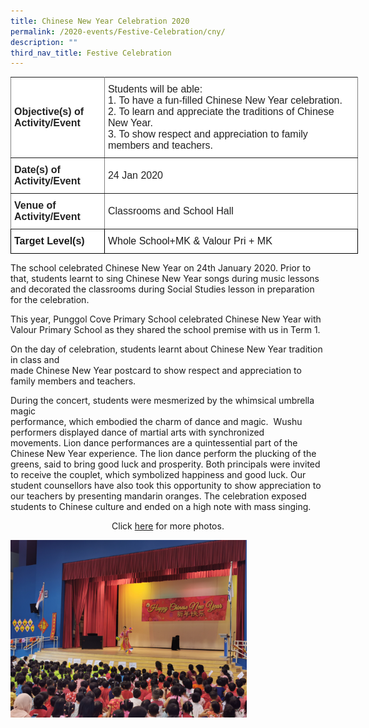 ```yaml
---
title: Chinese New Year Celebration 2020
permalink: /2020-events/Festive-Celebration/cny/
description: ""
third_nav_title: Festive Celebration
---
```

<style type="text/css">
.tg  {border-collapse:collapse;border-spacing:0;margin:0px auto;}
.tg td{border-color:black;border-style:solid;border-width:1px;font-family:Arial, sans-serif;font-size:14px;
  overflow:hidden;padding:10px 5px;word-break:normal;}
.tg th{border-color:black;border-style:solid;border-width:1px;font-family:Arial, sans-serif;font-size:14px;
  font-weight:normal;overflow:hidden;padding:10px 5px;word-break:normal;}
.tg .tg-kdpx{background-color:#FFF;border-color:inherit;color:#222;font-size:16px;text-align:left;vertical-align:middle}
.tg .tg-x4x2{background-color:#FFF;border-color:inherit;color:#222;font-size:16px;font-weight:bold;text-align:left;
  vertical-align:middle}
.tg .tg-hsqg{background-color:#FFF;font-size:16px;text-align:left;vertical-align:middle}
.tg .tg-tzfb{background-color:#FFF;font-size:16px;font-weight:bold;text-align:left;vertical-align:middle}
</style>
<table class="tg" style="undefined;table-layout: fixed; width: 556px">
<colgroup>
<col style="width: 150px">
<col style="width: 406px">
</colgroup>
<tbody>
  <tr>
    <td class="tg-x4x2">Objective(s) of Activity/Event</td>
    <td class="tg-kdpx">Students will be able:<br>     1.   To have a fun-filled Chinese New Year celebration.<br>     2.   To learn and appreciate the traditions of Chinese<br>     New Year.<br>     3.   To show respect and appreciation to family     <br>    members and teachers.<br> </td>
  </tr>
  <tr>
    <td class="tg-x4x2">Date(s) of Activity/Event</td>
    <td class="tg-kdpx">24 Jan 2020</td>
  </tr>
  <tr>
    <td class="tg-x4x2">Venue of Activity/Event</td>
    <td class="tg-kdpx">Classrooms and School Hall</td>
  </tr>
  <tr>
    <td class="tg-tzfb">Target Level(s)</td>
    <td class="tg-hsqg">Whole School+MK &amp; Valour Pri + MK</td>
  </tr>
</tbody>
</table>

The school celebrated Chinese New Year on 24th January 2020. Prior to that, students learnt to sing Chinese New Year songs during music lessons and decorated the classrooms during Social Studies lesson in preparation for the celebration. 

This year, Punggol Cove Primary School celebrated Chinese New Year with Valour Primary School as they shared the school premise with us in Term 1.

On the day of celebration, students learnt about Chinese New Year tradition in class and  
made Chinese New Year postcard to show respect and appreciation to family members and teachers.

During the concert, students were mesmerized by the whimsical umbrella magic  
performance, which embodied the charm of dance and magic.  Wushu performers displayed dance of martial arts with synchronized movements. Lion dance performances are a quintessential part of the Chinese New Year experience. The lion dance perform the plucking of the greens, said to bring good luck and prosperity. Both principals were invited to receive the couplet, which symbolized happiness and good luck. Our student counsellors have also took this opportunity to show appreciation to our teachers by presenting mandarin oranges. The celebration exposed students to Chinese culture and ended on a high note with mass singing.

<center>Click <a href="https://www.flickr.com/photos/142848383@N02/albums/72157713245743202">here</a> for more photos.</center>


<img src="/images/CNY%2008%20Umbrella%20Magic%20Performance.jpeg" 
     style="width:75%">